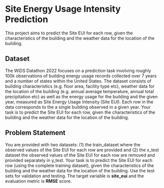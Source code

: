 # Site Energy Usage Intensity Prediction

This project aims to predict the Site EUI for each row, given the characteristics of the building and the weather data for the location of the building.

## Dataset

The WiDS Datathon 2022 focuses on a prediction task involving roughly 100k observations of building energy usage records collected over 7 years and 
a number of states within the United States. The dataset consists of building characteristics (e.g. floor area, facility type etc), weather data 
for the location of the building (e.g. annual average temperature, annual total precipitation etc) as well as the energy usage for the building and 
the given year, measured as Site Energy Usage Intensity (Site EUI). Each row in the data corresponds to the a single building observed in a given year. 
Your task is to predict the Site EUI for each row, given the characteristics of the building and the weather data for the location of the building.


## Problem Statement

You are provided with two datasets: (1) the train_dataset where the observed values of the Site EUI for each row are provided and (2) the x_test dataset the observed values of the Site EUI for each row are removed and provided separately in y_test. Your task is to predict the Site EUI for each row (using the complete training dataset), given the characteristics of the building and the weather data for the location of the building. Use the test sets for validation and testing. 
The target variable is **site_eui** and the evaluation metric is **RMSE** score.

